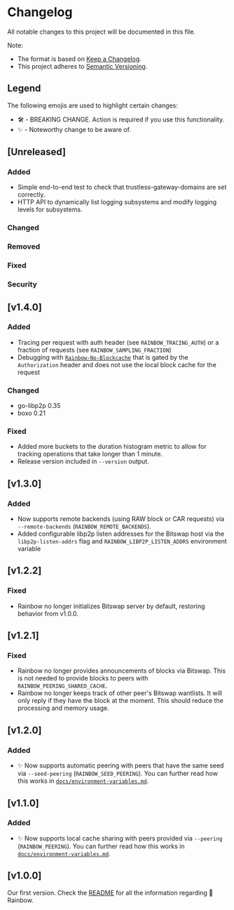 # Changelog

All notable changes to this project will be documented in this file.

Note:
* The format is based on [Keep a Changelog](https://keepachangelog.com/en/1.1.0/).
* This project adheres to [Semantic Versioning](https://semver.org/spec/v2.0.0.html).

## Legend
The following emojis are used to highlight certain changes:
* 🛠 - BREAKING CHANGE.  Action is required if you use this functionality.
* ✨ - Noteworthy change to be aware of.

## [Unreleased]

### Added

- Simple end-to-end test to check that trustless-gateway-domains are set correctly.
- HTTP API to dynamically list logging subsystems and modify logging levels for subsystems.

### Changed

### Removed

### Fixed

### Security

## [v1.4.0]

### Added

- Tracing per request with auth header (see `RAINBOW_TRACING_AUTH`) or a fraction of requests (see `RAINBOW_SAMPLING_FRACTION`)
- Debugging with [`Rainbow-No-Blockcache`](./docs/headers.md#rainbow-no-blockcache) that is gated by the `Authorization` header and does not use the local block cache for the request

### Changed

- go-libp2p 0.35
- boxo 0.21

### Fixed

- Added more buckets to the duration histogram metric to allow for tracking operations that take longer than 1 minute.
- Release version included in `--version` output.

## [v1.3.0]

### Added

- Now supports remote backends (using RAW block or CAR requests) via `--remote-backends` (`RAINBOW_REMOTE_BACKENDS`).
- Added configurable libp2p listen addresses for the Bitswap host via the `libp2p-listen-addrs` flag and `RAINBOW_LIBP2P_LISTEN_ADDRS` environment variable

## [v1.2.2]

### Fixed

- Rainbow no longer initializes Bitswap server by default, restoring behavior from v1.0.0.

## [v1.2.1]

### Fixed

- Rainbow no longer provides announcements of blocks via Bitswap. This is not needed to provide blocks to peers with `RAINBOW_PEERING_SHARED_CACHE`.
- Rainbow no longer keeps track of other peer's Bitswap wantlists. It will only reply if they have the block at the moment. This should reduce the processing and memory usage.

## [v1.2.0]

### Added

- ✨ Now supports automatic peering with peers that have the same seed via `--seed-peering` (`RAINBOW_SEED_PEERING`). You can further read how this works in [`docs/environment-variables.md`](docs/environment-variables.md).

## [v1.1.0]

### Added

- ✨ Now supports local cache sharing with peers provided via `--peering` (`RAINBOW_PEERING`). You can further read how this works in [`docs/environment-variables.md`](docs/environment-variables.md).

## [v1.0.0]

Our first version. Check the [README](README.md) for all the information regarding 🌈 Rainbow.
